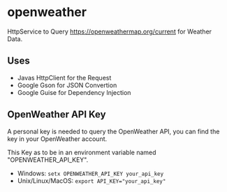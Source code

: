 # openweather

HttpService to Query https://openweathermap.org/current for Weather Data.

## Uses

- Javas HttpClient for the Request
- Google Gson for JSON Convertion
- Google Guise for Dependency Injection

## OpenWeather API Key

A personal key is needed to query the OpenWeather API, you can find the key in your OpenWeather account.

This Key as to be in an environment variable named "OPENWEATHER_API_KEY".

- Windows: `setx OPENWEATHER_API_KEY your_api_key`
- Unix/Linux/MacOS: `export API_KEY="your_api_key"`